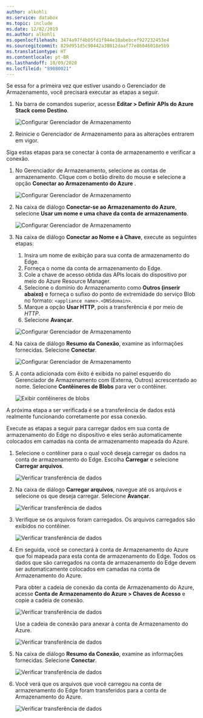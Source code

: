 ```yaml
---
author: alkohli
ms.service: databox
ms.topic: include
ms.date: 12/02/2019
ms.author: alkohli
ms.openlocfilehash: 3474a97f4b05fd1f944e18abebcef927232453e4
ms.sourcegitcommit: 829d951d5c90442a38012daaf77e86046018e5b9
ms.translationtype: HT
ms.contentlocale: pt-BR
ms.lasthandoff: 10/09/2020
ms.locfileid: "89080021"
---
```

Se essa for a primeira vez que estiver usando o Gerenciador de Armazenamento, você precisará executar as etapas a seguir.

1. Na barra de comandos superior, acesse **Editar > Definir APIs do Azure Stack como Destino**.

    ![Configurar Gerenciador de Armazenamento](media/azure-stack-edge-gateway-verify-connection-storage-explorer/connect-with-storage-explorer-1.png)

2. Reinicie o Gerenciador de Armazenamento para as alterações entrarem em vigor.


Siga estas etapas para se conectar à conta de armazenamento e verificar a conexão.

1. No Gerenciador de Armazenamento, selecione as contas de armazenamento. Clique com o botão direito do mouse e selecione a opção **Conectar ao Armazenamento do Azure** . 

    ![Configurar Gerenciador de Armazenamento](media/azure-stack-edge-gateway-verify-connection-storage-explorer/connect-with-storage-explorer-2.png)

2. Na caixa de diálogo **Conectar-se ao Armazenamento do Azure**, selecione **Usar um nome e uma chave da conta de armazenamento**.

    ![Configurar Gerenciador de Armazenamento](media/azure-stack-edge-gateway-verify-connection-storage-explorer/connect-with-storage-explorer-3.png)

2. Na caixa de diálogo **Conectar ao Nome e à Chave**, execute as seguintes etapas:

    1. Insira um nome de exibição para sua conta de armazenamento do Edge. 
    2. Forneça o nome da conta de armazenamento do Edge.
    3. Cole a chave de acesso obtida das APIs locais do dispositivo por meio do Azure Resource Manager.
    4. Selecione o domínio do Armazenamento como **Outros (inserir abaixo)** e forneça o sufixo do ponto de extremidade do serviço Blob no formato: `<appliance name>.<DNSdomain>`. 
    5. Marque a opção **Usar HTTP**, pois a transferência é por meio de *HTTP*. 
    6. Selecione **Avançar**.

    ![Configurar Gerenciador de Armazenamento](media/azure-stack-edge-gateway-verify-connection-storage-explorer/connect-with-storage-explorer-4.png)    

3. Na caixa de diálogo **Resumo da Conexão**, examine as informações fornecidas. Selecione **Conectar**.

    ![Configurar Gerenciador de Armazenamento](media/azure-stack-edge-gateway-verify-connection-storage-explorer/connect-with-storage-explorer-5.png)

4. A conta adicionada com êxito é exibida no painel esquerdo do Gerenciador de Armazenamento com (Externa, Outros) acrescentado ao nome. Selecione **Contêineres de Blobs** para ver o contêiner.

    ![Exibir contêineres de blobs](media/azure-stack-edge-gateway-verify-connection-storage-explorer/connect-with-storage-explorer-6.png)

A próxima etapa a ser verificada é se a transferência de dados está realmente funcionando corretamente por essa conexão.

Execute as etapas a seguir para carregar dados em sua conta de armazenamento do Edge no dispositivo e eles serão automaticamente colocados em camadas na conta de armazenamento mapeada do Azure.

1. Selecione o contêiner para o qual você deseja carregar os dados na conta de armazenamento do Edge. Escolha **Carregar** e selecione **Carregar arquivos**.

    ![Verificar transferência de dados](media/azure-stack-edge-gateway-verify-connection-storage-explorer/verify-data-transfer-1.png)

2. Na caixa de diálogo **Carregar arquivos**, navegue até os arquivos e selecione os que deseja carregar. Selecione **Avançar**.

    ![Verificar transferência de dados](media/azure-stack-edge-gateway-verify-connection-storage-explorer/verify-data-transfer-2.png)

3. Verifique se os arquivos foram carregados. Os arquivos carregados são exibidos no contêiner.

    ![Verificar transferência de dados](media/azure-stack-edge-gateway-verify-connection-storage-explorer/verify-data-transfer-3.png)

4. Em seguida, você se conectará à conta de Armazenamento do Azure que foi mapeada para esta conta de armazenamento do Edge. Todos os dados que são carregados na conta de armazenamento do Edge devem ser automaticamente colocados em camadas na conta de Armazenamento do Azure. 
    
    Para obter a cadeia de conexão da conta de Armazenamento do Azure, acesse **Conta de Armazenamento do Azure > Chaves de Acesso** e copie a cadeia de conexão.

    ![Verificar transferência de dados](media/azure-stack-edge-gateway-verify-connection-storage-explorer/verify-data-transfer-5.png)

    Use a cadeia de conexão para anexar à conta de Armazenamento do Azure.  

    ![Verificar transferência de dados](media/azure-stack-edge-gateway-verify-connection-storage-explorer/verify-data-transfer-4.png)


5. Na caixa de diálogo **Resumo da Conexão**, examine as informações fornecidas. Selecione **Conectar**.

    ![Verificar transferência de dados](media/azure-stack-edge-gateway-verify-connection-storage-explorer/verify-data-transfer-6.png)

6. Você verá que os arquivos que você carregou na conta de armazenamento do Edge foram transferidos para a conta de Armazenamento do Azure.

    ![Verificar transferência de dados](media/azure-stack-edge-gateway-verify-connection-storage-explorer/verify-data-transfer-7.png)